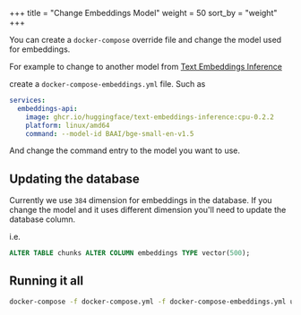 +++
title = "Change Embeddings Model"
weight = 50
sort_by = "weight"
+++

You can create a `docker-compose` override file and change the model used for embeddings.

For example to change to another model from [Text Embeddings Inference](https://github.com/huggingface/text-embeddings-inference)

create a `docker-compose-embeddings.yml` file. Such as

```yml
services:
  embeddings-api:
    image: ghcr.io/huggingface/text-embeddings-inference:cpu-0.2.2
    platform: linux/amd64
    command: --model-id BAAI/bge-small-en-v1.5
```

And change the command entry to the model you want to use.

## Updating the database

Currently we use `384` dimension for embeddings in the database. If you change the model and it uses different dimension you'll need to update the database column.


i.e.

```sql
ALTER TABLE chunks ALTER COLUMN embeddings TYPE vector(500);
```

## Running it all

```sh
docker-compose -f docker-compose.yml -f docker-compose-embeddings.yml up
```